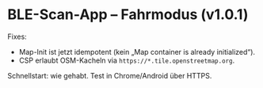 # BLE-Scan-App – Fahrmodus (v1.0.1)

Fixes:
- Map-Init ist jetzt idempotent (kein „Map container is already initialized“).
- CSP erlaubt OSM-Kacheln via `https://*.tile.openstreetmap.org`.

Schnellstart: wie gehabt. Test in Chrome/Android über HTTPS.

